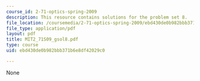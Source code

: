 ```yaml
---
course_id: 2-71-optics-spring-2009
description: This resource contains solutions for the problem set 8.
file_location: /coursemedia/2-71-optics-spring-2009/ebd430de0b982bbb371b6e8df42029c0_MIT2_71S09_gsol8.pdf
file_type: application/pdf
layout: pdf
title: MIT2_71S09_gsol8.pdf
type: course
uid: ebd430de0b982bbb371b6e8df42029c0

---
```

None